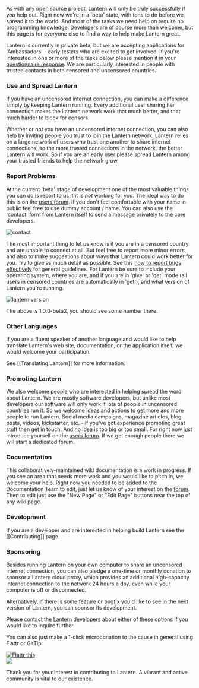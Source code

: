 As with any open source project, Lantern will only be truly successfully if _you_ help out. 
Right now we're in a 'beta' state, with tons to do before we spread it to the world. 
And most of the tasks we need help on require no programming knowledge. Developers
are of course more than welcome, but this page is for everyone else to find a way to
help make Lantern great.

Lantern is currently in private beta, but we are accepting applications for 'Ambassadors' - 
early testers who are excited to get involved. If you're interested in one or more of the
tasks below please mention it in your [questionnaire response](https://docs.google.com/forms/d/11LiZoCMptcc_lj4b01It9n64gngaDPU53_ge3mhiaIM/viewform). We
are particularly interested in people with trusted contacts in both censored and uncensored
countries.

### <a name="use-lantern"></a>Use and Spread Lantern

If you have an uncensored internet connection, you can make a difference simply
by keeping Lantern running. Every additional user sharing her connection makes 
the Lantern network work that much better, and that much harder to block for censors.

Whether or not you have an uncensored internet connection, you can also help
by inviting people you trust to join the Lantern network. Lantern relies on
a large network of users who trust one another to share internet connections,
so the more trusted connections in the network, the better Lantern will work. So if
you are an early user please spread Lantern among your trusted friends to help
the network grow.


### Report Problems

At the current 'beta' stage of development one of the most valuable things you can do is 
report to us if it is _not_ working for you. The ideal way to do this is on 
the [users forum](https://groups.google.com/group/lantern-users-en). If you 
don't feel comfortable with your name in public feel free to use dummy 
account / name. You can also use the 'contact' form from Lantern itself
to send a message privately to the core developers.

![contact](https://www.evernote.com/shard/s209/sh/b0ebafae-f50e-41e7-b003-11299102d348/feefe49505573ab528410b708e48b0e1/deep/0/Lantern%20and%20Welcome%20to%20Mail.png)

The most important thing to let us know is if you are in a censored country and are
unable to connect at all. But feel free to report more minor errors, and also 
to make suggestions about ways that Lantern could work better for you. Try to
give as much detail as possible. See this [how to report bugs 
effectively](http://www.chiark.greenend.org.uk/~sgtatham/bugs.html) for general 
guidelines. For Lantern be sure to include your operating system, where you are, and
if you are in 'give' or 'get' mode (all users in censored countries are automatically
in 'get'), and what version of Lantern you're running.

![lantern version](https://www.evernote.com/shard/s209/sh/dca46162-f8f4-4e19-9719-f83405a35305/0167dda5f704e71697bbe7124a8a1b79/deep/0/Lantern%20and%20Create%20New%20Page%20%C2%B7%20getlantern/lantern%20Wiki.png)

The above is 1.0.0-beta2, you should see some number there.


### <a name="other-languages"></a> Other Languages

If you are a fluent speaker of another language and would like to help
translate Lantern's web site, documentation, or the application itself, we
would welcome your participation.

See [[Translating Lantern]] for more information.

### Promoting Lantern

We also welcome people who are interested in helping spread the word about Lantern. We
are mostly software developers, but unlike most developers our software will only work
if lots of people in uncensored countries run it. So we welcome ideas and actions to 
get more and more people to run Lantern. Social media campaigns, magazine articles, blog
posts, videos, kickstarter, etc. - if you've got experience promoting great stuff then get in touch.
And no idea is too big or too small. For right now just introduce yourself on the [users 
forum](https://groups.google.com/group/lantern-users-en). If we get enough people there 
we will start a dedicated forum.

### <a name="documentation"></a> Documentation

This collaboratively-maintained wiki documentation is a work in progress. If
you see an area that needs more work and you would like to pitch in, we welcome
your help. Right now you needed to be added to the Documentation Team to edit, 
just let us know of your interest on the [forum](https://groups.google.com/forum/#!forum/lantern-users-en). 
Then to edit just use the "New Page" or "Edit Page" buttons near the top of any
wiki page.

### <a name="development"></a> Development

If you are a developer and are interested in helping build Lantern see the [[Contributing]] page.

### <a name="sponsoring"></a> Sponsoring

Besides running Lantern on your own computer to share an uncensored internet
connection, you can also pledge a one-time or monthly donation to sponsor a Lantern cloud proxy,
which provides an additional high-capacity internet connection to the network
24 hours a day, even while your computer is off or disconnected.

Alternatively, if there is some feature or bugfix you'd like to see in the next
version of Lantern, you can sponsor its development.

Please <a
href="mailto:sponsoring@getlantern.org">contact the Lantern developers</a>
about either of these options if you would like to inquire further.

You can also just make a 1-click microdonation to the cause in general using
Flattr or GitTip:

<a href="http://flattr.com/thing/854882/Team-Lantern-on-GitHub" target="_blank">
<img src="http://api.flattr.com/button/flattr-badge-large.png" alt="Flattr this" title="Flattr this" border="0" /></a><br/>
<a href="https://www.gittip.com/teamlantern/" target="_blank"><img src="http://i.imgur.com/TK0Sn.jpg" /></a>

Thank you for your interest in contributing to Lantern. A vibrant and active
community is vital to our existence.